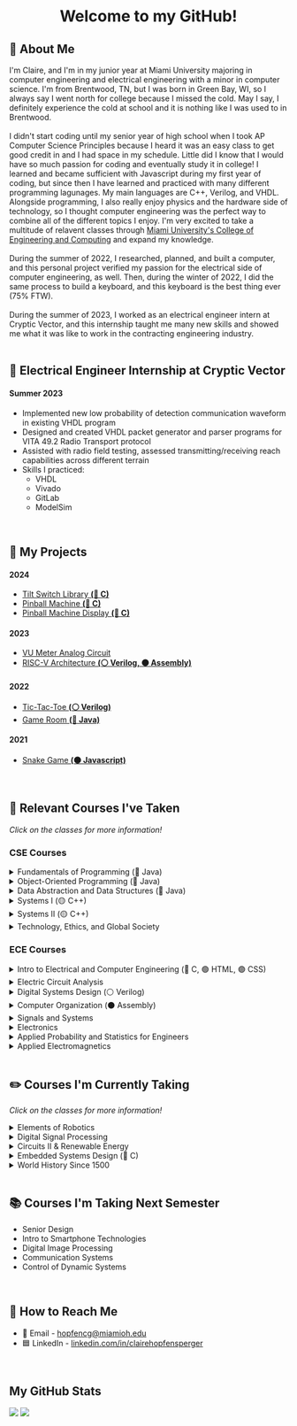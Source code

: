 <!--
This thing show how many views a page gets i think, would need to change
<img align="RIGHT" src="https://komarev.com/ghpvc/?username=clairehopfensperger&style=for-the-badge&label=  👀  &color=000000"/><br>
-->

<h1 align = "center">Welcome to my GitHub!</h1>

## 🌼 About Me
I'm Claire, and I'm in my junior year at Miami University majoring in computer engineering and electrical engineering with a minor in computer science. I'm from Brentwood, TN, but I was born in Green Bay, WI, so I always say I went north for college because I missed the cold. May I say, I definitely experience the cold at school and it is nothing like I was used to in Brentwood. 
<br><br>
I didn't start coding until my senior year of high school when I took AP Computer Science Principles because I heard it was an easy class to get good credit in and I had space in my schedule. Little did I know that I would have so much passion for coding and eventually study it in college! I learned and became sufficient with Javascript during my first year of coding, but since then I have learned and practiced with many different programming lagunages. My main languages are C++, Verilog, and VHDL. Alongside programming, I also really enjoy physics and the hardware side of technology, so I thought computer engineering was the perfect way to combine all of the different topics I enjoy. I'm very excited to take a multitude of relavent classes through [Miami University's College of Engineering and Computing](https://www.miamioh.edu/cec/) and expand my knowledge.
<br><br>
During the summer of 2022, I researched, planned, and built a computer, and this personal project verified my passion for the electrical side of computer engineering, as well. Then, during the winter of 2022, I did the same process to build a keyboard, and this keyboard is the best thing ever (75% FTW). 
<br><br>
During the summer of 2023, I worked as an electrical engineer intern at Cryptic Vector, and this internship taught me many new skills and showed me what it was like to work in the contracting engineering industry.
<br>
<br>

## 🔌 Electrical Engineer Internship at Cryptic Vector
#### Summer 2023
- Implemented new low probability of detection communication waveform in existing VHDL program
- Designed and created VHDL packet generator and parser programs for VITA 49.2 Radio Transport protocol
- Assisted with radio field testing, assessed transmitting/receiving reach capabilities across different terrain
- Skills I practiced:
  - VHDL
  - Vivado
  - GitLab
  - ModelSim
<br>

## 👾 My Projects
#### 2024
- [Tilt Switch Library **(🔵 C)**](https://github.com/clairehopfensperger/ECE484_Tilt_Switch)
- [Pinball Machine **(🔵 C)**](https://github.com/clairehopfensperger/ECE484_Pinball_Machine)
- [Pinball Machine Display **(🔵 C)**](https://github.com/clairehopfensperger/ECE484_Pinball_Display)
#### 2023
- [VU Meter Analog Circuit](https://github.com/clairehopfensperger/VU_Meter)
- [RISC-V Architecture **(⚪️ Verilog, ⚫️ Assembly)**](https://github.com/clairehopfensperger/RISC_V_Architecture)
#### 2022
- [Tic-Tac-Toe **(⚪️ Verilog)**](https://github.com/clairehopfensperger/ECE287_Final_Project)
- [Game Room **(🔴 Java)**](https://github.com/clairehopfensperger/GameRoom)
#### 2021
- [Snake Game **(🟠 Javascript)**](https://github.com/clairehopfensperger/SnakeGame)
<br>

## 📓 Relevant Courses I've Taken
*Click on the classes for more information!*

### CSE Courses

<details>
  <summary>Fundamentals of Programming (🔴 Java)</summary>
  
- CSE 174; Freshman Year Fall Semester, 2021
- Learned the fundamentals of Java programming
- Practiced problem solving with Java
</details>

<details>
  <summary>Object-Oriented Programming (🔴 Java)</summary>
  
- CSE 271; Freshman Year Spring Semester, 2022
- Learned the four key principles of Object-Oriented Programming: Encapsulation, Abstraction, Inheritance, and Polymorphism
- Focused more on learning more functionality of Java than problem solving
- Practiced making classes, understanding UML notation, inplementing inheritance and polymorphism
- Introduced testing code and getting coverage with JUnit
- Introduced GUIs
- Learned the concept of recursion and practiced coding it
</details>

<details>
  <summary>Data Abstraction and Data Structures (🔴 Java)</summary>
  
- CSE 274; Sophomore Year Fall Semester, 2022
- Learn about and practice different data structures
- Linked Lists, Doubly Linked Lists, Stacks, Queues, Hash Tables, Hash Maps, Priority Queues, Trees and Binary Trees
</details>

<details>
  <summary>Systems I (🟡 C++)</summary>
 
- CSE 278; Sophomore Year Spring Semester, 2023
- Used Linux commands in terminal/command prompt
- C++ programming
- Functions 
- Pass by reference, pass by value 
- Scope of variables  
- Function overloading 
- Separate files and modular compilation 
- Makefile 
- Array & Vector 
- I/O file stream  
- Pointers  
- GDB Debugger
- Pointers (declaration, arithmetic, functions with pointer parameters)
- Command Line arguments
- Set, Map
- OOP
- Class Design (Constructors, Accessors, Mutators, Split Design)
- Operator Overloading (member, non-member)
- Dynamic Memory Management (Operators new, delete, Heap Memory, Memory Leak)
- Rule of Three (Destructors, Copy constructor, Copy assignment operator)
- Network (IP address, port number, Linux commands for network, Socket Programming)
- Basic SQL for Database work
</details>

<details>
  <summary>Systems II (🟡 C++)</summary>
  
  - CSE 381; Junior Year Fall Semester, 2023
  - Virtualization and hypervisors
  - Cloud computing and types of clouds
  - C++ review
  - Linux OS, computer systems, operating systems
  - Syscalls, booting, and processes
  - Fork and exec
  - Multiprocessing, pipes, file permissions
  - [Multi]Threading, race conditions
  - Amdahl's Law
  - Data and task parallel multithreading
  - Critical sections and mutex
  - Producer and consumer threads: busy-wait and sleep-wake
  - Filesystems
  - Cybersecurity, common attacks
  - Great programming practices/skills
</details>

<details>
  <summary>Technology, Ethics, and Global Society</summary>
  
  - CSE 262; Junior Year Fall Semester, 2023
  - 7 theories of the Spectrum of Ethics: Communitarianism, Deontology, Egoism, Ethic of Caring, Existentialism, Utilitarianism, Virtue Ethics
  - Digital privacy
  - European Union's GDPR
  - Risk management
  - Ethical hacking
  - Accessible technology and disability services
  - Social media moderation: Seciton 230, EU DSA
  - Boeing 737 Max Incidents
  - Therac-25 Incidents
  - Doomscrolling
  - Search engines/ChatGPT
  - EU DMA
  - Tech ethics of the future
</details>

### ECE Courses

<details>
  <summary>Intro to Electrical and Computer Engineering (🔵 C, 🟢 HTML, 🟣 CSS)</summary>
  
- ECE 102; Freshman Year Spring Semester, 2022
- Introduced and practiced navigating Linux terminal and directories and editing files within terminal
- Practiced coding with C
- Created simple webpages with HTML and CSS
- Built and coded Lego Mindstorm robots to battle using NXC in Bricx Command Center
- Practiced different applications of Microsoft Excel
- Experiemented with Arduino Uno boards and coded on the Arduino IDE
- Worked with MatLab
</details>

<details>
  <summary>Electric Circuit Analysis</summary>
  
- ECE 205; Sophomore Year Fall Semester, 2022
- Learned the basics of circuits
- Ohm's Law
- Kirchoff's Circuit Law, Kirchoff's Voltage Law
- Nodal analysis, mesh nodal analysis
- Superposition, Source Transformation
- Thevenin's and Norton's Theorems
- Op Amps, Inverting and Non-Inverting Amps
- Capacitors and Inductors
- RC and RL Circuits
- Passive and Active Filters
- Used complex numbers to calculate Impedence
</details>

<details>
  <summary>Digital Systems Design (⚪️ Verilog)</summary>
  
- ECE 287; Sophomore Year Fall Semester, 2022
- Used Quartus and Verilog as our Hardware Description Language to work with an FPGA board
- Transistors, logic gates, schematics
- Combinational Logic
- Number Systems
- Combinational Circuits
- Memory with Flip Flops and Registers
- Finite State Machines
- On-RAM Memory
- [Final Project](https://github.com/clairehopfensperger/ECE287_Final_Project) implementing all the things we learned this semester
</details>

<details>
  <summary>Computer Organization (⚫️ Assembly)</summary>
  
- ECE 289; Sophomore Year Spring Semester, 2023
- Assembly with MIPs using MARs
- Understood computer architecture
- Optimization using compiler pipelining, and cache optimizations
- [Architecture Hardware Implementation Project](https://github.com/clairehopfensperger/Hardware_Implementation)
</details>

<details>
  <summary>Signals and Systems</summary>
  
- ECE 306; Sophomore Year Spring Semester, 2023
- Signal classification and operations
- Reviewed common signals (step, impulse, complex exponential)
- Fourier analysis
- System properties and determining them 
- Transfer function, H(E)
- System simulation diagrams
- Found system response using homogenous and particular solutions
- Found system response using zero input response and zero state response
- BIBO stability and how to determine whether or not a system has it
- Found step response using convolution or z-transform
- Found inverse z-transform using partial fraction expansion
- Solved idfference equations
- Applied discrete concepts described above to continuous time systems
- Used Laplace transform to find continuous time step response
- Found frequency responses of both discrete and continuous time systems
</details>

<details>
  <summary>Electronics</summary>
  
  - ECE 304; Junior Year Fall Semester, 2023
  - General circuit analysis review
  - Characteristics of ideal opamp
  - Analyzing and solving non-inverting and inverting opamp circuit problems
  - Applications of phasors in circuits
  - Solving for and using transfer functions and corner frequencies
  - Low-pass, high-pass, and band-pass filters
  - Analyzing and solving amplifier circuit problems
  - Gain: power, voltage, and current
  - Bode plots
  - Diodes: solving and applications
  - Bipolar Junction Transistors (BJTs): NPN and PNP
  - Large and small signal model analysis of NPN BJT circuits
  - MOSFETs
  - Large and small signal model analysis of MOSFET circuits
  - Final Project: [VU Meter Analog Circuit](https://github.com/clairehopfensperger/VU_Meter)
</details>


<details>
  <summary>Applied Probability and Statistics for Engineers</summary>
  
  - ECE 345; Junior Year Fall Semester, 2023
  - Set operations
  - Conditional probability, total probability
  - Bayes' Rule
  - Independence
  - Discrete random variables
  - Probability mass function
  - Expected value
  - Continuous random variables
  - CDF and PDF
  - Gaussian and other density functions
  - Expectation and variance
  - Conditional CDF and PDF
  - Pairs of random variables
  - Joint and marginal PMF, CDF, PDF
  - Correlation, covariance, correlation coefficient
  - Sums of random variables
  - Central Limit Theorem
  - Sampling distributions
  - Parameter estimation and maximum likelihood estimation
  - Confidence interval
</details>

<details>
  <summary>Applied Electromagnetics</summary>
  
  - ECE 325; Junior Year Fall Semester, 2023
  - HFSS modeling and simulation using ANSYS
  - RLC model of coaxial cable
  - Telgrapher Equations
  - Characteristic impedance
  - Reflection coefficient
  - VSWR
  - Lattice Diagrams
  - Max power transfer and efficiency
  - Crosstalk and jitter
  - Smith Chart
  - Maxwell's equations overview
  - Lab, individual project, and final project reports
</details>
<br>

## ✏️ Courses I'm Currently Taking
*Click on the classes for more information!*

<details>
  <summary>Elements of Robotics</summary>

  - ECE 314; Junior Year Spring Semester, 2024
</details>

<details>
  <summary>Digital Signal Processing</summary>

  - ECE 425; Junior Year Spring Semester, 2024
</details>

<details>
  <summary>Circuits II & Renewable Energy</summary>

  - ECE 301; Junior Year Spring Semester, 2024
</details>

<details>
  <summary>Embedded Systems Design (🔵 C)</summary>

  - ECE 484; Junior Year Spring Semester, 2024
</details>

<details>
  <summary>World History Since 1500</summary>

  - HST 198; Junior Year Spring Semester, 2024
  - Global Perspective Requirement
</details>
<br>

## 📚 Courses I'm Taking Next Semester
- Senior Design
- Intro to Smartphone Technologies
- Digital Image Processing
- Communication Systems
- Control of Dynamic Systems
<br>

## 🔗 How to Reach Me
- 📧 Email - hopfencg@miamioh.edu
- 🟦 LinkedIn - [linkedin.com/in/clairehopfensperger](https://www.linkedin.com/in/clairehopfensperger/)
<br>

## My GitHub Stats
<p align = "left">
<img src="https://github-readme-stats.vercel.app/api?username=clairehopfensperger&hide=contribs&show_icons=true&title_color=FFFFFF&icon_color=FFFFFF&text_color=91bac7&border_radius=8&border_color=91bac7&bg_color=23272e&line_height=24&hide_rank=true" />
<img src="https://github-readme-stats.vercel.app/api/top-langs/?username=clairehopfensperger&hide=php&title_color=FFFFFF&icon_color=FFF&text_color=91bac7&border_radius=8&border_color=91bac7&bg_color=23272e&langs_count=10&layout=compact" />
</p>
<br>

<!--

### Other Classes I've Taken:
<details>
  <summary>Physics II with Lab</summary>
- Freshman Year Fall Semester, 2021
</details>

<details>
  <summary>Calculus III</summary>
- Freshman Year Fall Semester, 2021
</details>

<details>
  <summary>Linear Algebra and Differential Equations for Engineers</summary>
- Freshman Year Spring Semester, 2022
</details>

<details>
  <summary>College Chemistry and College Chemisty Lab</summary>
- Freshman Year Spring Semester, 2022
</details>

<details>
  <summary>Biology with Lab</summary>
- Summer 2022
</details>
<br>

### Other Courses I'm Taking
<details>
  <summary>Technical Writing</summary>
</details>

<details>
  <summary>Introduction to Women's, Gender, and Sexuality Studies</summary>
</details>
<br>

-->

<!--
**clairehopfensperger/clairehopfensperger** is a ✨ _special_ ✨ repository because its `README.md` (this file) appears on your GitHub profile.

Here are some ideas to get you started:

- 🔭 I’m currently working on ...
- 🌱 I’m currently learning ...
- 👯 I’m looking to collaborate on ...
- 🤔 I’m looking for help with ...
- 💬 Ask me about ...
- 📫 How to reach me: ...
- 😄 Pronouns: ...
- ⚡ Fun fact: ...
-->
